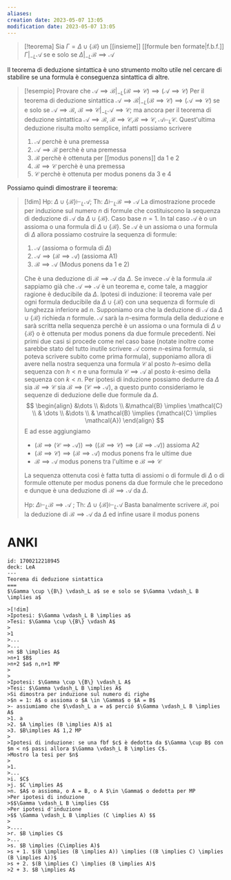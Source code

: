 ```yaml
---
aliases: 
creation date: 2023-05-07 13:05
modification date: 2023-05-07 13:05
---
```


> [!teorema]
> Sia $\Gamma = \Delta \cup \{ \mathcal{B} \}$ un [[insieme]] [[formule ben formate|f.b.f.]] $\Gamma |_{-L}  \mathcal{A}$ se e solo se $\Delta |_{-L} \mathcal{B} \implies \mathcal{A}$
> 

Il teorema di deduzione sintattica è uno strumento molto utile nel cercare di stabilire se una formula è conseguenza sintattica di altre.

>[!esempio]
>Provare che $\mathcal{A} \implies \mathcal{B} |_{-L} (\mathcal{B} \implies \mathcal{C}) \implies (\mathcal{A} \implies \mathcal{C})$
>Per il teorema di deduzione sintattica $\mathcal{A} \implies \mathcal{B} |_{-L} (\mathcal{B} \implies \mathcal{C}) \implies (\mathcal{A} \implies \mathcal{C})$ se e solo se $\mathcal{A} \implies \mathcal{B}$, $\mathcal{B} \implies \mathcal{C} |_{-L} \mathcal{A} \implies \mathcal{C}$; ma ancora per il teorema di deduzione sintattica $\mathcal{A} \implies \mathcal{B}$, $\mathcal{B} \implies \mathcal{C}$,$\mathcal{B} \implies \mathcal{C}$, $\mathcal{A} \vdash_{L} \mathcal{C}$.
>Quest'ultima deduzione risulta molto semplice, infatti possiamo scrivere
>1. $\mathcal{A}$ perchè è una premessa
>2. $\mathcal{A} \implies \mathcal{B}$ perchè è una premessa
>3. $\mathcal{B}$ perchè è ottenuta per [[modus ponens]] da 1 e 2
>4. $\mathcal{B} \implies \mathcal{C}$ perchè è una premessa
>5. $\mathcal{C}$ perchè è ottenuta per modus ponens da 3 e 4

Possiamo quindi dimostrare il teorema:

>[!dim]
> Hp: $\Delta \cup \{ \mathcal{B} \} \vdash_{L} \mathcal{A}$; Th: $\Delta \vdash_{L} \mathcal{B} \implies \mathcal{A}$
> La dimostrazione procede per induzione sul numero $n$ di formule che costituiscono la sequenza di deduzione di $\mathcal{A}$ da $\Delta \cup \{ \mathcal{B} \}$.
> Caso base $n = 1$. In tal caso $\mathcal{A}$ è o un assioma o una formula di $\Delta \cup \{ \mathcal{B} \}$.
> Se $\mathcal{A}$ è un assioma o una formula di $\Delta$ allora possiamo costruire la sequenza di formule:
> 1. $\mathcal{A}$ (assioma o formula di $\Delta$)
> 2. $\mathcal{A} \implies (\mathcal{B} \implies \mathcal{A})$ (assioma A1)
> 3. $\mathcal{B} \implies \mathcal{A}$ (Modus ponens da 1 e 2)
> 
>Che è una deduzione di $\mathcal{B} \implies \mathcal{A}$ da $\Delta$.
>Se invece $\mathcal{A}$ è la formula $\mathcal{B}$ sappiamo già che $\mathcal{A} \implies \mathcal{A}$ è un teorema e, come tale, a maggior ragione è deducibile da $\Delta$.
>Ipotesi di induzione: il teorema vale per ogni formula deducibile da $\Delta \cup \{ \mathcal{B} \}$ con una sequenza di formule di lunghezza inferiore ad $n$.
>Supponiamo ora che la deduzione di $\mathcal{A}$ da $\Delta \cup \{ \mathcal{B} \}$ richieda $n$ formule.
>$\mathcal{A}$ sarà la $n$-esima formula della deduzione e sarà scritta nella sequenza perchè è un assioma o una formula di $\Delta \cup \{ \mathcal{B} \}$ o è ottenuta per modus ponens da due formule precedenti.
>Nei primi due casi si procede come nel caso base (notate inoltre come sarebbe stato del tutto inutile scrivere $\mathcal{A}$ come $n$-esima formula, si poteva scrivere subito come prima formula), supponiamo allora di avere nella nostra sequenza una formula $\mathcal{C}$ al posto $h$-esimo della sequenza con $h < n$ e una formula $\mathcal{C} \implies \mathcal{A}$ al posto $k$-esimo della sequenza con $k < n$.
>Per ipotesi di induzione possiamo dedurre da $\Delta$ sia $\mathcal{B} \implies \mathcal{C}$ sia $\mathcal{B} \implies (\mathcal{C} \implies \mathcal{A})$, a questo punto consideriamo le sequenze di deduzione delle due formule da $\Delta$.
> $$ \begin{align}
>&\dots \\
>&\dots \\
>&\mathcal{B} \implies \mathcal{C} \\
>& \dots \\
>&\dots \\
> & \mathcal{B} \implies (\mathcal{C} \implies \mathcal{A})
>\end{align} $$
>E ad esse aggiungiamo
>- $(\mathcal{B} \implies (\mathcal{C} \implies \mathcal{A})) \implies ((\mathcal{B} \implies \mathcal{C}) \implies (\mathcal{B} \implies \mathcal{A}))$ assioma A2
>- $(\mathcal{B} \implies \mathcal{C}) \implies (\mathcal{B} \implies \mathcal{A})$ modus ponens fra le ultime due
>- $\mathcal{B} \implies \mathcal{A}$ modus ponens tra l'ultime e $\mathcal{B} \implies \mathcal{C}$
>
>La sequenza ottenuta così è fatta tutta di assiomi o di formule di $\Delta$ o di formule ottenute per modus ponens da due formule che le precedono e dunque è una deduzione di $\mathcal{B} \implies \mathcal{A}$ da $\Delta$.
>
>Hp: $\Delta \vdash_{L} \mathcal{B} \implies \mathcal{A}$ ; Th: $\Delta \cup \{ \mathcal{B} \} \vdash_{L}\mathcal{A}$
>Basta banalmente scrivere $\mathcal{B}$, poi la deduzione di $\mathcal{B} \implies \mathcal{A}$ da $\Delta$ ed infine usare il modus ponens

# ANKI

```anki
id: 1700212218945
deck: LeA
---
Teorema di deduzione sintattica
===
$\Gamma \cup \{B\} \vdash_L a$ se e solo se $\Gamma \vdash_L B \implies a$

>[!dim]
>Ipotesi: $\Gamma \vdash_L B \implies a$
>Tesi: $\Gamma \cup \{B\} \vdash A$
>
>1
>...
>...
>n $B \implies A$
>n+1 $B$
>n+2 $a$ n,n+1 MP
>
>
>Ipotesi: $\Gamma \cup \{B\} \vdash_L A$
>Tesi: $\Gamma \vdash_L B \implies A$
>Si dimostra per induzione sul numero di righe
>$n = 1: A$ o assioma o $A \in \Gamma$ o $A = B$
>- assiumiamo che $\vdash_L a = a$ perció $\Gamma \vdash_L B \implies A$
>1. a
>2. $A \implies (B \implies A)$ a1
>3. $B\implies A$ 1,2 MP
>
>Ipotesi di induzione: se una fbf $c$ è dedotta da $\Gamma \cup B$ con $m < n$ passi allora $\Gamma \vdash_L B \implies C$.
>Mostro la tesi per $n$
>
>1.
>...
>i. $C$
>j. $C \implies A$
>n. $A$ o assioma, o A = B, o A $\in \Gamma$ o dedotta per MP
>Per ipotesi di induzione
>$$\Gamma \vdash_L B \implies C$$
>Per ipotesi d'induzione
>$$ \Gamma \vdash_L B \implies (C \implies A) $$
>
>....
>r. $B \implies C$
>...
>s. $B \implies (C\implies A)$
>s + 1. $(B \implies (B \implies A)) \implies ((B \implies C) \implies (B \implies A))$
>s + 2. $(B \implies C) \implies (B \implies A)$
>2 + 3. $B \implies A$


```
